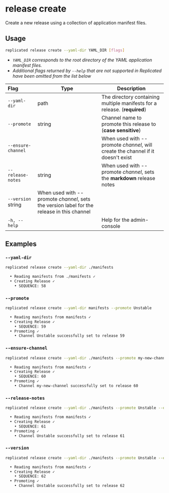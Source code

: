 # release create

Create a new release using a collection of application manifest files.

## Usage
```bash
replicated release create --yaml-dir YAML_DIR [flags]
```

* _`YAML_DIR` corresponds to the root directory of the YAML application manifest files._
* _Additional flags returned by `--help` that are not supported in Replicated have been omitted from the list below_

| Flag                 | Type | Description |
|:----------------------|------|-------------|
| `--yaml-dir` | path | The directory containing multiple manifests for a release. (**required**) |
| `--promote` | string |    Channel name to promote this release to (**case sensitive**)|
| `--ensure-channel` |  |    When used with --promote _channel_, will create the channel if it doesn't exist |
| `--release-notes` | string |  When used with --promote _channel_, sets the **markdown** release notes |
| `--version` string | When used with --promote _channel_, sets the version label for the release in this channel |
| `-h, --help`   |  |          Help for the admin-console |

## Examples

### `--yaml-dir`

```bash
replicated release create --yaml-dir ./manifests

  • Reading manifests from ./manifests ✓
  • Creating Release ✓
    • SEQUENCE: 58
```

### `--promote`

```bash
replicated release create --yaml-dir manifests --promote Unstable

  • Reading manifests from manifests ✓
  • Creating Release ✓
    • SEQUENCE: 59
  • Promoting ✓
    • Channel Unstable successfully set to release 59
```

### `--ensure-channel`

```bash
replicated release create --yaml-dir ./manifests --promote my-new-channel --ensure-channel

  • Reading manifests from manifests ✓
  • Creating Release ✓
    • SEQUENCE: 60
  • Promoting ✓
    • Channel my-new-channel successfully set to release 60
```

### `--release-notes`

```bash
replicated release create --yaml-dir ./manifests --promote Unstable --ensure-channel --release-notes "CI Release"

  • Reading manifests from manifests ✓
  • Creating Release ✓
    • SEQUENCE: 61
  • Promoting ✓
    • Channel Unstable successfully set to release 61
```

### `--version`

```bash
replicated release create --yaml-dir ./manifests --promote Unstable --ensure-channel --release-notes "Beta Release" --version "1.2.3"

  • Reading manifests from manifests ✓
  • Creating Release ✓
    • SEQUENCE: 62
  • Promoting ✓
    • Channel Unstable successfully set to release 62
```
